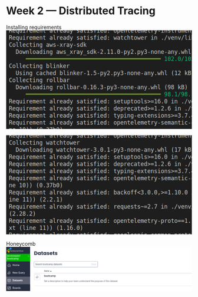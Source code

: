 # Week 2 — Distributed Tracing

Installing requirements
![This](/screenshots/xray.png)

![This](/screenshots/watchtower.png)

Honeycomb
![This](/screenshots/honeycomb.png)
